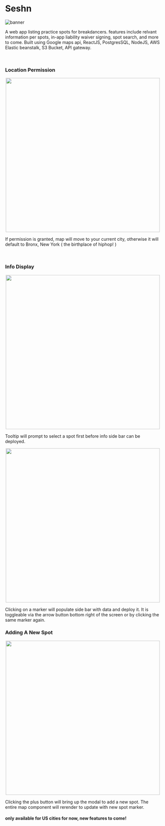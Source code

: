 # Seshn

![banner](../master/screenshots/banner.png)

A web app listing practice spots for breakdancers. features include relvant information per spots, in-app liability waiver signing, spot search, and more to come. Built using Google maps api, ReactJS, PostgresSQL, NodeJS, AWS Elastic beanstalk, S3 Bucket, API gateway.

<br/>

### Location Permission

<p align="center">
  <img src="../master/screenshots/permission.png" width="500px"/>
</p>
<p width="500px">If permission is granted, map will move to your current city, otherwise it will default to Bronx, New York ( the birthplace of hiphop! )</p>

<br/>

### Info Display

<p align="center">
  <img src="../master/screenshots/tooltip.png" width="500px"/>
</p>
Tooltip will prompt to select a spot first before info side bar can be deployed.

<p align="center">
  <img src="../master/screenshots/sidebar.png" width="500px"/>
</p>
Clicking on a marker will populate side bar with data and deploy it.
It is toggleable via the arrow button bottom right of the screen or by clicking the same marker again.

<br/>

### Adding A New Spot

<p align="center">
  <img src="../master/screenshots/modal.png" width="500px"/>
</p>
Clicking the plus button will bring up the modal to add a new spot.
The entire map component will rerender to update with new spot marker.

#### only available for US cities for now, new features to come!
